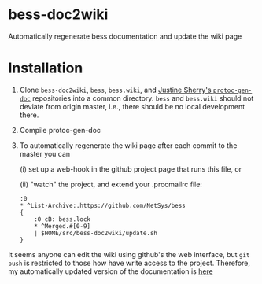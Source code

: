 # bess-doc2wiki
Automatically regenerate bess documentation and update the wiki page

# Installation

1. Clone `bess-doc2wiki`, `bess`, `bess.wiki`, and [Justine Sherry's
`protoc-gen-doc`](https://github.com/justinemarie/protoc-gen-doc)
repositories into a common directory.  `bess` and `bess.wiki` should
not deviate from origin master, i.e., there should be no local
development there.

2. Compile protoc-gen-doc

3. To automatically regenerate the wiki page after each commit to the
   master you can

    (i) set up a web-hook in the github project page that runs this file,
    or

    (ii) "watch" the project, and extend your .procmailrc file:
    ```
    :0
    * ^List-Archive:.https://github.com/NetSys/bess
    {
        :0 cB: bess.lock
        * ^Merged.#[0-9]
        | $HOME/src/bess-doc2wiki/update.sh
    }
    ```

It seems anyone can edit the wiki using github's the web interface,
but `git push` is restricted to those how have write access to the
project.  Therefore, my automatically updated version of the
documentation is
[here](https://github.com/nemethf/bess/wiki/Built-In-Modules-and-Ports)
